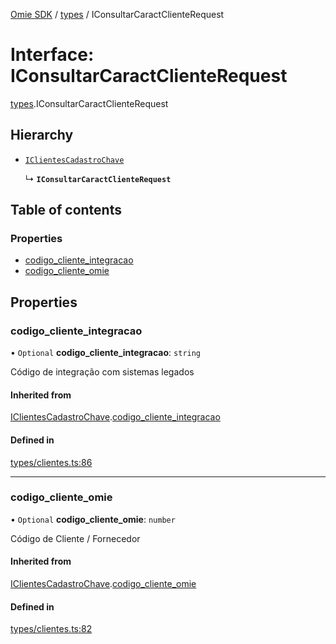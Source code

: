 [Omie SDK](../README.md) / [types](../modules/types.md) / IConsultarCaractClienteRequest

# Interface: IConsultarCaractClienteRequest

[types](../modules/types.md).IConsultarCaractClienteRequest

## Hierarchy

- [`IClientesCadastroChave`](types.IClientesCadastroChave.md)

  ↳ **`IConsultarCaractClienteRequest`**

## Table of contents

### Properties

- [codigo\_cliente\_integracao](types.IConsultarCaractClienteRequest.md#codigo_cliente_integracao)
- [codigo\_cliente\_omie](types.IConsultarCaractClienteRequest.md#codigo_cliente_omie)

## Properties

### codigo\_cliente\_integracao

• `Optional` **codigo\_cliente\_integracao**: `string`

Código de integração com sistemas legados

#### Inherited from

[IClientesCadastroChave](types.IClientesCadastroChave.md).[codigo_cliente_integracao](types.IClientesCadastroChave.md#codigo_cliente_integracao)

#### Defined in

[types/clientes.ts:86](https://github.com/lucas-bogos/omie-sdk/blob/f0ca102/src/types/clientes.ts#L86)

___

### codigo\_cliente\_omie

• `Optional` **codigo\_cliente\_omie**: `number`

Código de Cliente / Fornecedor

#### Inherited from

[IClientesCadastroChave](types.IClientesCadastroChave.md).[codigo_cliente_omie](types.IClientesCadastroChave.md#codigo_cliente_omie)

#### Defined in

[types/clientes.ts:82](https://github.com/lucas-bogos/omie-sdk/blob/f0ca102/src/types/clientes.ts#L82)
